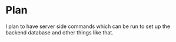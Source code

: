 # Plan
I plan to have server side commands which can be run to set up the backend database and other things like that.
